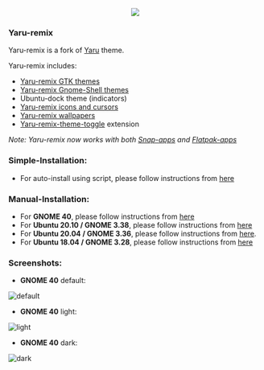 <p align="center">
<img src="https://github.com/Muqtxdir/yaru-remix/raw/master/logo-yaru-remix(256).png"/>
</p>

### Yaru-remix
Yaru-remix is a fork of [Yaru](https://github.com/ubuntu/yaru) theme.

Yaru-remix includes:
- [Yaru-remix GTK themes](gtk)
- [Yaru-remix Gnome-Shell themes](gnome-shell)
- Ubuntu-dock theme (indicators)
- [Yaru-remix icons and cursors](icons)
- [Yaru-remix wallpapers](wallpapers/Yaru-remix-backgrounds/)
- [Yaru-remix-theme-toggle](https://github.com/Muqtxdir/yaru-remix-theme-toggle) extension
 
*Note: Yaru-remix now works with both [Snap-apps](https://snapcraft.io/yaru-remix-themes) and [Flatpak-apps](https://github.com/flathub/org.gtk.Gtk3theme.Yaru-remix)*

### Simple-Installation:
- For auto-install using script, please follow instructions from [here](script.md)

### Manual-Installation:
- For **GNOME 40**, please follow instructions from [here](https://github.com/Muqtxdir/yaru-remix/blob/gnome-40/install.md)
- For **Ubuntu 20.10 / GNOME 3.38**, please follow instructions from [here](https://github.com/Muqtxdir/yaru-remix/blob/gnome-3-38/install.md)
- For **Ubuntu 20.04 / GNOME 3.36**, please follow instructions from [here](https://github.com/Muqtxdir/yaru-remix/blob/gnome-3-36/install.md).
- For **Ubuntu 18.04 / GNOME 3.28**, please follow instructions from [here](https://github.com/Muqtxdir/yaru-remix/blob/gnome-3-28/install.md)

### Screenshots:

- **GNOME 40** default:

![default](.github/docs/40-default.png)

- **GNOME 40** light:

![light](.github/docs/40-light.png)

- **GNOME 40** dark:

![dark](.github/docs/40-dark.png)






